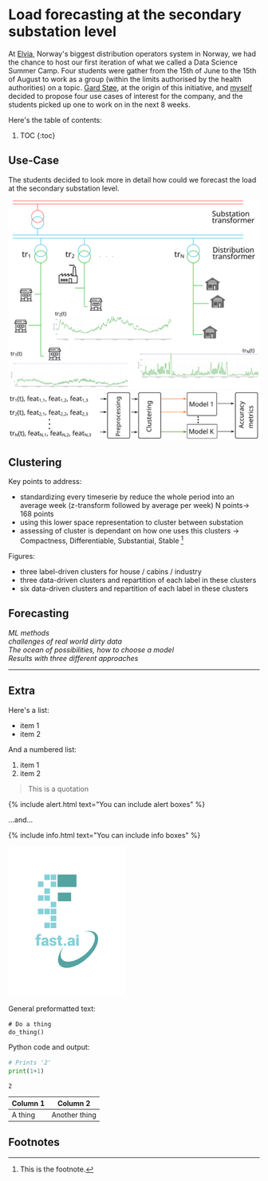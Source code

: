 # Load forecasting at the secondary substation level

At [Elvia](https://www.elvia.no/), Norway's biggest distribution operators system in Norway, we had the chance to host our first iteration of what we called a Data Science Summer Camp. Four students were gather from the 15th of June to the 15th of August to work as a group (within the limits authorised by the health authorities) on a topic. [Gard Støe](https://www.linkedin.com/in/gardstoe/), at the origin of this initiative, and [myself](https://www.linkedin.com/in/chrcoello/) decided to propose four use cases of interest for the company, and the students picked up one to work on in the next 8 weeks.

Here's the table of contents:

1. TOC
{:toc}

## Use-Case

The students decided to look more in detail how could we forecast the load at the secondary substation level.  

<img src="/images/2020-08-31-dssc/forecast_substation.svg" width="800" class="center" alt="Forecast substation">

<img src="/images/2020-08-31-dssc/forecast_substation_workflow_woOpt.svg" width="800" class="center" alt="Schematic workflow">

## Clustering

Key points to address:
 - standardizing every timeserie by reduce the whole period into an average week  (z-transform followed by average per week) N points-> 168 points
 - using this lower space representation to cluster between substation
 - assessing of cluster is dependant on how one uses this clusters -> Compactness, Differentiable, Substantial, Stable
[^1]

Figures:  
 - three label-driven clusters for house / cabins / industry
 - three data-driven clusters and repartition of each label in these clusters
 - six data-driven clusters and repartition of each label in these clusters
  


## Forecasting

*ML methods*  
*challenges of real world dirty data*  
*The ocean of possibilities, how to choose a model*  
*Results with three different approaches*  

---

## Extra

Here's a list:

- item 1
- item 2

And a numbered list:

1. item 1
1. item 2


> This is a quotation

{% include alert.html text="You can include alert boxes" %}

...and...

{% include info.html text="You can include info boxes" %}


![](/images/logo.png "fast.ai's logo")


General preformatted text:

    # Do a thing
    do_thing()

Python code and output:

```python
# Prints '2'
print(1+1)
```

    2


| Column 1 | Column 2 |
|-|-|
| A thing | Another thing |

## Footnotes

[^1]: This is the footnote.

